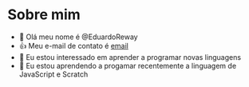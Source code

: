 # Sobre mim
- 👋 Olá meu nome é @EduardoReway
- 👍 Meu e-mail de contato é [ email ](eduardo.reway.souza@escola.pr.gov.br)
- 👀 Eu estou interessado em aprender a programar novas linguagens
- 🌱 Eu estou aprendendo a progamar recentemente a linguagem de JavaScript e Scratch
